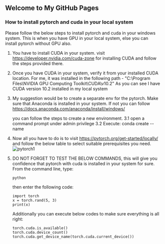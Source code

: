 ## Welcome to My GitHub Pages

### How to install pytorch and cuda in your local system

Please follow the below steps to install pytorch and cuda in your windows system. This is when you have GPU in your local system, else you can install pytorch without GPU also.
1. You have to install CUDA in your system.
   visit https://developer.nvidia.com/cuda-zone for installing CUDA and follow the steps provided there.
2. Once you have CUDA in your system, verify it from your installed CUDA location.
   For me, it was installed in the following path - "C:\Program Files\NVIDIA GPU Computing Toolkit\CUDA\v10.2"
   As you can see I have CUDA version 10.2 installed in my local system
3. My suggestion would be to create a separate env for the pytorch. Make sure that Anaconda is installed in your system. 
   If not you can follow https://docs.anaconda.com/anaconda/install/windows/
   
   you can follow the steps to create a new environment.
   3.1 open a command prompt under admin privilege
   3.2 Execute:  conda create --name <your env name>
5. Now all you have to do is to visit https://pytorch.org/get-started/locally/ and follow the below table to select suitable prerequisites you need.
   ![pytorch1](https://user-images.githubusercontent.com/48651817/141610129-c7b86cf9-6572-493b-a2b1-429c8f88246c.png)
6. DO NOT FORGET TO TEST THE BELOW COMMANDS, this will give you confidence that pytorch with cuda is installed in your system for sure. 
    From the command line, type:
    ```
    python
    ```
    then enter the following code:
    ```
    import torch
    x = torch.rand(5, 3)
    print(x)
    ```
  
    Additionally you can execute below codes to make sure everything is all right:
    ```
    torch.cuda.is_available()
    torch.cuda.device_count()
    torch.cuda.get_device_name(torch.cuda.current_device())
    ```
    
